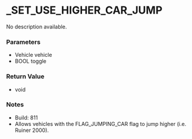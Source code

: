 # _SET_USE_HIGHER_CAR_JUMP

No description available.

### Parameters
* Vehicle vehicle
* BOOL toggle

### Return Value
* void

### Notes
* Build: 811
* Allows vehicles with the FLAG_JUMPING_CAR flag to jump higher (i.e. Ruiner 2000).

